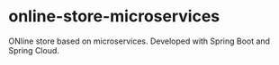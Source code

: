 # online-store-microservices
ONline store based on microservices. Developed with Spring Boot and Spring Cloud. 
